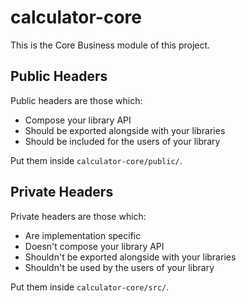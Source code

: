 # calculator-core

This is the Core Business module of this project.

## Public Headers

Public headers are those which:

- Compose your library API
- Should be exported alongside with your libraries
- Should be included for the users of your library

Put them inside `calculator-core/public/`.

## Private Headers

Private headers are those which:

- Are implementation specific
- Doesn't compose your library API
- Shouldn't be exported alongside with your libraries
- Shouldn't be used by the users of your library

Put them inside `calculator-core/src/`.
